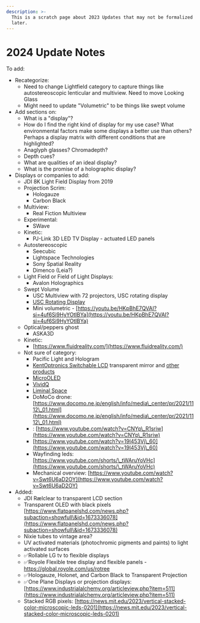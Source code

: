 ```yaml
---
description: >-
  This is a scratch page about 2023 Updates that may not be formalized until
  later.
---
```


# 2024 Update Notes

To add:

* Recategorize:
  * Need to change Lightfield category to capture things like autostereoscopic lenticular and multiview. Need to move Looking Glass
  * Might need to update "Volumetric" to be things like swept volume
* Add sections on:
  * What is a "display"?
  * How do I find the right kind of display for my use case? What environmental factors make some displays a better use than others? Perhaps a display matrix with different conditions that are highlighted?
  * Anaglyph glasses? Chromadepth?
  * Depth cues?
  * What are qualities of an ideal display?
  * What is the promise of a holographic display?
* Displays or companies to add:
  * JDI 8K Light Field Display from 2019
  * Projection Scrim:
    * Hologauze
    * Carbon Black
  * Multiview:
    * Real Fiction Multiview
  * Experimental:
    * SWave
  * Kinetic:
    * PJ-Link 3D LED TV Display - actuated LED panels&#x20;
  * Autostereoscopic
    * Seecubic
    * Lightspace Technologies
    * Sony Spatial Reality
    * Dimenco (Leia?)
  * Light Field or Field of Light Displays:
    * Avalon Holographics
  * Swept Volume
    * USC Multiview with 72 projectors, USC rotating display
    * [USC Rotating Display](https://www.youtube.com/watch?v=8gvPS1m40gw\&t=55s)
    * Mini volumetric - [https://youtu.be/HKpBhE7QVAI?si=4uf6Si9HyYOtIBYa](https://youtu.be/HKpBhE7QVAI?si=4uf6Si9HyYOtIBYa)
  * Optical/peppers ghost
    * ASKA3D
  * Kinetic:
    * [https://www.fluidreality.com/](https://www.fluidreality.com/)
  * Not sure of category:
    * Pacific Light and Hologram
    * [KentOptronics Switchable LCD](https://www.youtube.com/watch?v=0DfhrjpF9Gg) transparent mirror and [other products](https://www.kentoptronics.com/transparent.html)
    * [MicroOLED](https://microoled.net)
    * [VividQ](https://www.vividq.com)
    * [Liminal Space](https://patents.google.com/patent/US8542270B2/en)
    * DoMoCo drone: [https://www.docomo.ne.jp/english/info/media\_center/pr/2021/1112\_01.html](https://www.docomo.ne.jp/english/info/media\_center/pr/2021/1112\_01.html)
    * : [https://www.youtube.com/watch?v=CNYp\_R1sriw](https://www.youtube.com/watch?v=CNYp\_R1sriw)
    * [https://www.youtube.com/watch?v=19l453Vj\_60](https://www.youtube.com/watch?v=19l453Vj\_60)
    * Wayfinding leds: [https://www.youtube.com/shorts/\_tWAruYoVHc](https://www.youtube.com/shorts/\_tWAruYoVHc)
    * Mechanical overview: [https://www.youtube.com/watch?v=Swt6U6aD2OY](https://www.youtube.com/watch?v=Swt6U6aD2OY)
* Added:
  * JDI  Rælclear to transparent LCD section
  * Transparent OLED with black pixels [https://www.flatpanelshd.com/news.php?subaction=showfull\&id=1673336078](https://www.flatpanelshd.com/news.php?subaction=showfull\&id=1673336078)
  * Nixie tubes to vintage area?
  * UV activated materials (photochromic pigments and paints) to light activated surfaces
  * ✅Rollable LG tv to flexible displays
  * ✅Royole Flexible tree display and flexible panels - https://global.royole.com/us/rotree
  * ✅Hologauze, Holonet, and Carbon Black to Transparent Projection
  * ✅One Plane Displays or projection displays: [https://www.industrialalchemy.org/articleview.php?item=511](https://www.industrialalchemy.org/articleview.php?item=511)
  * Stacked RGB pixels: [https://news.mit.edu/2023/vertical-stacked-color-microscopic-leds-0201](https://news.mit.edu/2023/vertical-stacked-color-microscopic-leds-0201)
